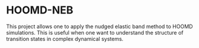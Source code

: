# HOOMD-NEB

This project allows one to apply the nudged elastic band method to HOOMD simulations. This is useful when one want to understand the structure of transition states in complex dynamical systems.

